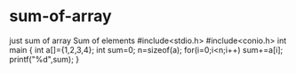# sum-of-array
just sum of array
Sum of elements 
#include<stdio.h>
#include<conio.h>
int main
{
int a[]={1,2,3,4};
int sum=0;
n=sizeof(a);
for(i=0;i<n;i++)
sum+=a[i];
printf("%d",sum);
}
